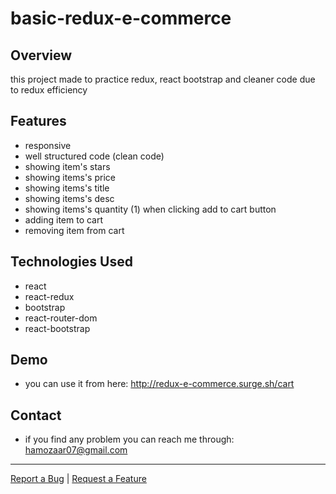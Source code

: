 # basic-redux-e-commerce

## Overview

this project made to practice redux, react bootstrap and cleaner code due to redux efficiency

## Features

- responsive
- well structured code (clean code)
- showing item's stars
- showing items's price
- showing items's title
- showing items's desc
- showing items's quantity (1) when clicking add to cart button
- adding item to cart
- removing item from cart

## Technologies Used

- react 
- react-redux
- bootstrap
- react-router-dom
- react-bootstrap

## Demo

* you can use it from here: http://redux-e-commerce.surge.sh/cart

## Contact

- if you find any problem you can reach me through: hamozaar07@gmail.com


---

[Report a Bug](https://github.com/hamoz07/basic-redux-shopping-cart/issues) | [Request a Feature](https://github.com/hamoz07/basic-redux-shopping-cart/issues)
